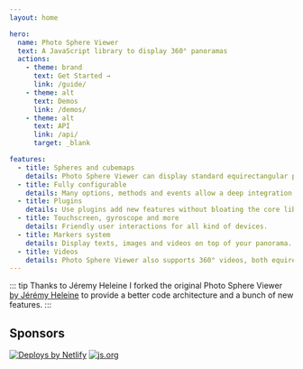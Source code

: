 ```yaml
---
layout: home

hero:
  name: Photo Sphere Viewer
  text: A JavaScript library to display 360° panoramas
  actions:
    - theme: brand
      text: Get Started →
      link: /guide/
    - theme: alt
      text: Demos
      link: /demos/
    - theme: alt
      text: API
      link: /api/
      target: _blank

features:
  - title: Spheres and cubemaps
    details: Photo Sphere Viewer can display standard equirectangular panoramas and also cubemaps.
  - title: Fully configurable
    details: Many options, methods and events allow a deep integration in your website/app.
  - title: Plugins
    details: Use plugins add new features without bloating the core library.
  - title: Touchscreen, gyroscope and more
    details: Friendly user interactions for all kind of devices.
  - title: Markers system
    details: Display texts, images and videos on top of your panorama.
  - title: Videos
    details: Photo Sphere Viewer also supports 360° videos, both equirectangular and cubemaps.
---
```


::: tip Thanks to Jéremy Heleine
I forked the original Photo Sphere Viewer [by Jérémy Heleine](http://jeremyheleine.me) to provide a better code architecture and a bunch of new features.
:::

## Sponsors

<script setup>
import Sponsors from '@components/Sponsors.vue';

const data = [{"name":"Seweryn Pietrucha","avatar":"https://avatars.githubusercontent.com/u/115240595?s=200&v=4","links":[{"icon":"github","link":"https://github.com/seweryn1502"},{"icon":"googlehome","link":"https://3dtrip.pl/en"}]},{"name":"Katapult","avatar":"https://avatars.githubusercontent.com/u/8026440?s=200&v=4","links":[{"icon":"github","link":"https://github.com/KatapultDevelopment"},{"icon":"googlehome","link":"https://www.katapultengineering.com/"}]},{"name":"Sachin Sancheti","avatar":"https://avatars.githubusercontent.com/u/6279770?s=200&v=4","links":[{"icon":"github","link":"https://github.com/sachinsancheti1"},{"icon":"googlehome","link":"https://sachin.ninja/"}]},{"name":"Kevin M. Vuilleumier","avatar":"https://avatars.githubusercontent.com/u/3709747?s=200&v=4","links":[{"icon":"github","link":"https://github.com/vekin03"},{"icon":"googlehome","link":"https://kevinvuilleumier.net"}]},{"name":"JaniPonkko","avatar":"https://avatars.githubusercontent.com/u/171242208?s=200&u=d3e415c37a7bbafd43603c5d0a7aa860da73f0bc&v=4","links":[{"icon":"github","link":"https://github.com/JaniPonkko"}]},{"name":"ntrwansui","avatar":"https://avatars.githubusercontent.com/u/17426654?s=200&u=5301d827e8402b531ef41b187fad64e860fe989d&v=4","links":[{"icon":"github","link":"https://github.com/ntrwansuiBC"}]},{"name":"roaz82","avatar":"https://avatars.githubusercontent.com/u/115947370?s=200&v=4","links":[{"icon":"github","link":"https://github.com/roaz82"}]},{"name":"Rai-Rai","avatar":"https://avatars.githubusercontent.com/u/2023869?s=200&u=13470d584ade7da01a3cefbfc0c2f18c0fb7a2ad&v=4","links":[{"icon":"github","link":"https://github.com/Rai-Rai"}]},{"name":"Jeffrey Warren","avatar":"https://avatars.githubusercontent.com/u/24359?s=200&u=5b24289f87bbe7d9254ec56049d1c63bf7f34869&v=4","links":[{"icon":"github","link":"https://github.com/jywarren"},{"icon":"googlehome","link":"https://unterbahn.com"}]}];
</script>

<Sponsors :data="data"/>

<div class="sponsors">

[![Deploys by Netlify](https://www.netlify.com/v3/img/components/netlify-color-accent.svg)](https://www.netlify.com)
[![js.org](/images/js.org.svg)](https://js.org)

</div>
